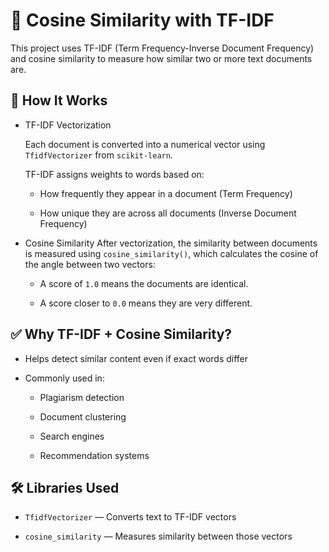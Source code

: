 # 📌 Cosine Similarity with TF-IDF
This project uses TF-IDF (Term Frequency-Inverse Document Frequency) and cosine similarity to measure how similar two or more text documents are.

## 🧠 How It Works
- TF-IDF Vectorization

  Each document is converted into a numerical vector using `TfidfVectorizer` from `scikit-learn`.

  TF-IDF assigns weights to words based on:

  - How frequently they appear in a document (Term Frequency)

  - How unique they are across all documents (Inverse Document Frequency)

- Cosine Similarity
After vectorization, the similarity between documents is measured using `cosine_similarity()`, which calculates the cosine of the angle between two vectors:

   - A score of `1.0` means the documents are identical.

   - A score closer to `0.0` means they are very different.

## ✅ Why TF-IDF + Cosine Similarity?
- Helps detect similar content even if exact words differ

- Commonly used in:

   - Plagiarism detection

   - Document clustering

   - Search engines

   - Recommendation systems

## 🛠 Libraries Used
- `TfidfVectorizer` — Converts text to TF-IDF vectors

- `cosine_similarity` — Measures similarity between those vectors

